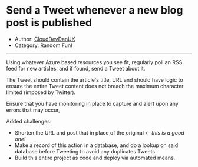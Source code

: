# Send a Tweet whenever a new blog post is published

- Author: [CloudDevDanUK](https://www.reddit.com/user/CloudDevDanUK)
- Category: Random Fun!

---

Using whatever Azure based resources you see fit, regularly poll an RSS feed for new articles, and if found, send a Tweet about it.

The Tweet should contain the article's title, URL and should have logic to ensure the entire Tweet content does not breach the maximum character limited (imposed by Twitter).

Ensure that you have monitoring in place to capture and alert upon any errors that may occur,

Added challenges:

* Shorten the URL and post that in place of the original *&lt;- this is a good one!*
* Make a record of this action in a database, and do a lookup on said database before Tweeting to avoid any duplicates Tweets.
* Build this entire project as code and deploy via automated means.